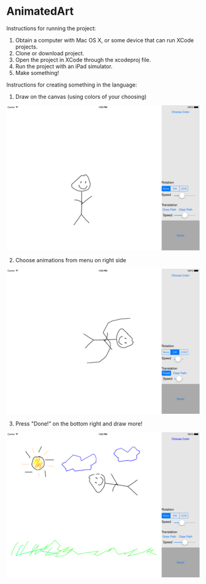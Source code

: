 # AnimatedArt


Instructions for running the project:

1. Obtain a computer with Mac OS X, or some device that can run XCode projects.
2. Clone or download project.
3. Open the project in XCode through the xcodeproj file.
4. Run the project with an iPad simulator.
5. Make something!


Instructions for creating something in the language:

1. Draw on the canvas (using colors of your choosing)

![alt text](https://github.com/matthewcook333/AnimatedArt/blob/master/screenshots/step2.png "Step 1")

2. Choose animations from menu on right side

![alt text](https://github.com/matthewcook333/AnimatedArt/blob/master/screenshots/step3.png "Step 2")

3. Press "Done!" on the bottom right and draw more!

![alt text](https://github.com/matthewcook333/AnimatedArt/blob/master/screenshots/step5.png "Step 3")

